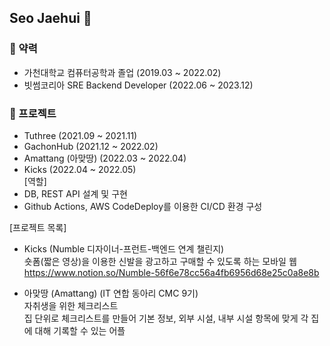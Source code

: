 ## Seo Jaehui 👋

### 📔 약력
* 가천대학교 컴퓨터공학과 졸업 (2019.03 ~ 2022.02)
* 빗썸코리아 SRE Backend Developer (2022.06 ~ 2023.12)

### 📂 프로젝트
* Tuthree (2021.09 ~ 2021.11)
* GachonHub (2021.12 ~ 2022.02)
* Amattang (아맞땅) (2022.03 ~ 2022.04)
* Kicks (2022.04 ~ 2022.05)
  <br>
[역할]
* DB, REST API 설계 및 구현
* Github Actions, AWS CodeDeploy를 이용한 CI/CD 환경 구성

[프로젝트 목록]
* Kicks (Numble 디자이너-프런트-백엔드 연계 챌린지)<br>
  숏폼(짧은 영상)을 이용한 신발을 광고하고 구매할 수 있도록 하는 모바일 웹<br>
  https://www.notion.so/Numble-56f6e78cc56a4fb6956d68e25c0a8e8b

* 아맞땅 (Amattang) (IT 연합 동아리 CMC 9기)<br>
  자취생을 위한 체크리스트<br>
  집 단위로 체크리스트를 만들어 기본 정보, 외부 시설, 내부 시설 항목에 맞게 각 집에 대해 기록할 수 있는 어플
